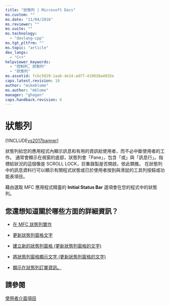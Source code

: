 ```yaml
---
title: "狀態列 | Microsoft Docs"
ms.custom: ""
ms.date: "11/04/2016"
ms.reviewer: ""
ms.suite: ""
ms.technology: 
  - "devlang-cpp"
ms.tgt_pltfrm: ""
ms.topic: "article"
dev_langs: 
  - "C++"
helpviewer_keywords: 
  - "控制列, 狀態列"
  - "狀態列"
ms.assetid: fcbc5029-1aab-4e14-adf7-419038a4935e
caps.latest.revision: 10
author: "mikeblome"
ms.author: "mblome"
manager: "ghogen"
caps.handback.revision: 6
---
```

# 狀態列
[!INCLUDE[vs2017banner](../assembler/inline/includes/vs2017banner.md)]

狀態列給您的應用程式內顯示訊息和有用的資訊給使用者，而不必中斷使用者的工作。  通常會顯示在視窗的底部，狀態列會「Pane」，包含「或」與「訊息行」。指標給狀況的這個像是 SCROLL LOCK，巨集錄製是否開啟，依此類推。  在狀態列中的訊息資料行可以顯示有關程式狀態或已於使用者按到與滑鼠的工具列按鈕或功能表項目。  
  
 藉由選取 MFC 應用程式精靈的 **Initial Status Bar** 選項會在您的程式中的狀態列。  
  
## 您還想知道關於哪些方面的詳細資訊？  
  
-   [在 MFC 狀態列實作](../mfc/status-bar-implementation-in-mfc.md)  
  
-   [更新狀態列窗格文字](../mfc/updating-the-text-of-a-status-bar-pane.md)  
  
-   [建立新的狀態列窗格 \(更新狀態列窗格的文字\)](../mfc/updating-the-text-of-a-status-bar-pane.md)  
  
-   [將狀態列窗格顯示文字 \(更新狀態列窗格的文字\)](../mfc/updating-the-text-of-a-status-bar-pane.md)  
  
-   [顯示在狀態列訂單資訊。](../mfc/how-to-display-command-information-in-the-status-bar.md)  
  
## 請參閱  
 [使用者介面項目](../mfc/user-interface-elements-mfc.md)
